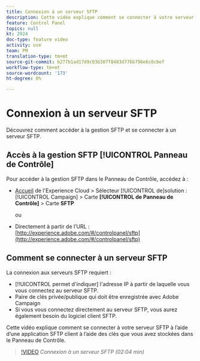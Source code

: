 ```yaml
---
title: Connexion à un serveur SFTP
description: Cette vidéo explique comment se connecter à votre serveur SFTP à l’aide d’une application SFTP client à l’aide des clés que vous avez stockées dans le Panneau de Contrôle.
feature: Control Panel
topics: null
kt: 2924
doc-type: feature video
activity: use
team: PM
translation-type: tm+mt
source-git-commit: b277b1ad17d9c03b307f8483d776b796e6c0cbef
workflow-type: tm+mt
source-wordcount: '173'
ht-degree: 0%

---
```



# Connexion à un serveur SFTP

Découvrez comment accéder à la gestion SFTP et se connecter à un serveur SFTP.

## Accès à la gestion SFTP [!UICONTROL Panneau de Contrôle]

Pour accéder à la gestion SFTP dans le Panneau de Contrôle, accédez à :

* [Accueil](https://experience.adobe.com/#/home) de l&#39;Experience Cloud > Sélecteur [!UICONTROL de]solution : [!UICONTROL Campaign] > Carte **[!UICONTROL de Panneau de Contrôle]** > Carte **SFTP**

   ou
* Directement à partir de l’URL : [http://experience.adobe.com/#/controlpanel/sftp](http://experience.adobe.com/#/controlpanel/sftp)

## Comment se connecter à un serveur SFTP

La connexion aux serveurs SFTP requiert :

* [!!UICONTROL permet d&#39;indiquer] l&#39;adresse IP à partir de laquelle vous vous connectez au serveur SFTP.
* Paire de clés privée/publique qui doit être enregistrée avec Adobe Campaign
* Si vous vous connectez directement au serveur SFTP, vous aurez également besoin du logiciel client SFTP.

Cette vidéo explique comment se connecter à votre serveur SFTP à l’aide d’une application SFTP client à l’aide des clés que vous avez stockées dans le Panneau de Contrôle.

>[!VIDEO](https://video.tv.adobe.com/v/27263?quality=12)
*Connexion à un serveur SFTP (02:04 min)*
